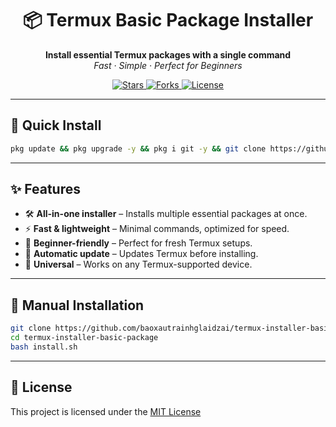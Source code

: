 <h1 align="center">📦 Termux Basic Package Installer</h1>

<p align="center">
  <strong>Install essential Termux packages with a single command</strong><br>
  <em>Fast · Simple · Perfect for Beginners</em>
</p>

<p align="center">
  <a href="https://github.com/baoxautrainhglaidzai/termux-installer-basic-package/stargazers">
    <img src="https://img.shields.io/github/stars/baoxautrainhglaidzai/termux-installer-basic-package?color=yellow&style=for-the-badge" alt="Stars">
  </a>
  <a href="https://github.com/baoxautrainhglaidzai/termux-installer-basic-package/network/members">
    <img src="https://img.shields.io/github/forks/baoxautrainhglaidzai/termux-installer-basic-package?color=blue&style=for-the-badge" alt="Forks">
  </a>
  <a href="https://github.com/baoxautrainhglaidzai/termux-installer-basic-package/blob/main/LICENSE">
    <img src="https://img.shields.io/github/license/baoxautrainhglaidzai/termux-installer-basic-package?color=brightgreen&style=for-the-badge" alt="License">
  </a>
</p>

---

## 🚀 Quick Install

```bash
pkg update && pkg upgrade -y && pkg i git -y && git clone https://github.com/baoxautrainhglaidzai/termux-installer-basic-package.git && cd termux-installer-basic-package && chmod +x install.sh && bash install.sh && cd && rm -rf termux-installer-basic-package 
```

---

## ✨ Features

- 🛠 **All-in-one installer** – Installs multiple essential packages at once.  
- ⚡ **Fast & lightweight** – Minimal commands, optimized for speed.  
- 🧩 **Beginner-friendly** – Perfect for fresh Termux setups.  
- 🔄 **Automatic update** – Updates Termux before installing.  
- 🎯 **Universal** – Works on any Termux-supported device.  

---

## 📂 Manual Installation

```bash
git clone https://github.com/baoxautrainhglaidzai/termux-installer-basic-package.git
cd termux-installer-basic-package
bash install.sh
```

---

## 📜 License

This project is licensed under the [MIT License](LICENSE)
